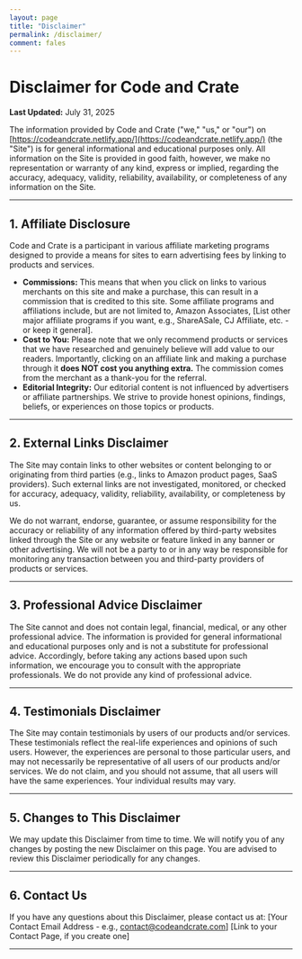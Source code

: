 ```yaml
---
layout: page
title: "Disclaimer"
permalink: /disclaimer/
comment: fales
---
```


# Disclaimer for Code and Crate

**Last Updated:** July 31, 2025

The information provided by Code and Crate ("we," "us," or "our") on [https://codeandcrate.netlify.app/](https://codeandcrate.netlify.app/) (the "Site") is for general informational and educational purposes only. All information on the Site is provided in good faith, however, we make no representation or warranty of any kind, express or implied, regarding the accuracy, adequacy, validity, reliability, availability, or completeness of any information on the Site.

---

## 1. Affiliate Disclosure

Code and Crate is a participant in various affiliate marketing programs designed to provide a means for sites to earn advertising fees by linking to products and services.

* **Commissions:** This means that when you click on links to various merchants on this site and make a purchase, this can result in a commission that is credited to this site. Some affiliate programs and affiliations include, but are not limited to, Amazon Associates, [List other major affiliate programs if you want, e.g., ShareASale, CJ Affiliate, etc. - or keep it general].
* **Cost to You:** Please note that we only recommend products or services that we have researched and genuinely believe will add value to our readers. Importantly, clicking on an affiliate link and making a purchase through it **does NOT cost you anything extra.** The commission comes from the merchant as a thank-you for the referral.
* **Editorial Integrity:** Our editorial content is not influenced by advertisers or affiliate partnerships. We strive to provide honest opinions, findings, beliefs, or experiences on those topics or products.

---

## 2. External Links Disclaimer

The Site may contain links to other websites or content belonging to or originating from third parties (e.g., links to Amazon product pages, SaaS providers). Such external links are not investigated, monitored, or checked for accuracy, adequacy, validity, reliability, availability, or completeness by us.

We do not warrant, endorse, guarantee, or assume responsibility for the accuracy or reliability of any information offered by third-party websites linked through the Site or any website or feature linked in any banner or other advertising. We will not be a party to or in any way be responsible for monitoring any transaction between you and third-party providers of products or services.

---

## 3. Professional Advice Disclaimer

The Site cannot and does not contain legal, financial, medical, or any other professional advice. The information is provided for general informational and educational purposes only and is not a substitute for professional advice. Accordingly, before taking any actions based upon such information, we encourage you to consult with the appropriate professionals. We do not provide any kind of professional advice.

---

## 4. Testimonials Disclaimer

The Site may contain testimonials by users of our products and/or services. These testimonials reflect the real-life experiences and opinions of such users. However, the experiences are personal to those particular users, and may not necessarily be representative of all users of our products and/or services. We do not claim, and you should not assume, that all users will have the same experiences. Your individual results may vary.

---

## 5. Changes to This Disclaimer

We may update this Disclaimer from time to time. We will notify you of any changes by posting the new Disclaimer on this page. You are advised to review this Disclaimer periodically for any changes.

---

## 6. Contact Us

If you have any questions about this Disclaimer, please contact us at:
[Your Contact Email Address - e.g., contact@codeandcrate.com]
[Link to your Contact Page, if you create one]

---
